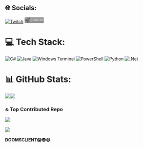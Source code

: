 
## 🌐 Socials:
[![Twitch](https://img.shields.io/badge/Twitch-%239146FF.svg?logo=Twitch&logoColor=white)](https://twitch.tv/Unknown519_) 
[![GUNSLOL](https://github.com/Unknown3613/Unknown3613/blob/main/edited_gunslol.png?raw=true)](https://guns.lol/2ndunknown) 

# 💻 Tech Stack:
![C#](https://img.shields.io/badge/c%23-%23239120.svg?style=for-the-badge&logo=csharp&logoColor=white) ![Java](https://img.shields.io/badge/java-%23ED8B00.svg?style=for-the-badge&logo=openjdk&logoColor=white) ![Windows Terminal](https://img.shields.io/badge/Windows%20Terminal-%234D4D4D.svg?style=for-the-badge&logo=windows-terminal&logoColor=white) ![PowerShell](https://img.shields.io/badge/PowerShell-%235391FE.svg?style=for-the-badge&logo=powershell&logoColor=white) ![Python](https://img.shields.io/badge/python-3670A0?style=for-the-badge&logo=python&logoColor=ffdd54) ![.Net](https://img.shields.io/badge/.NET-5C2D91?style=for-the-badge&logo=.net&logoColor=white)
# 📊 GitHub Stats:
![](https://nirzak-streak-stats.vercel.app/?user=Unknown3613&theme=dark&hide_border=false)![](https://github-readme-stats.vercel.app/api/top-langs/?username=Unknown3613&theme=dark&hide_border=false&include_all_commits=true&count_private=true&layout=compact)<br/>

### 🔝 Top Contributed Repo
![](https://github-contributor-stats.vercel.app/api?username=Unknown3613&limit=5&theme=dark&combine_all_yearly_contributions=true)

[![](https://visitcount.itsvg.in/api?id=Unknown3613&icon=0&color=0)](https://visitcount.itsvg.in)

**DOOMSCLIENT😱😨😋**

